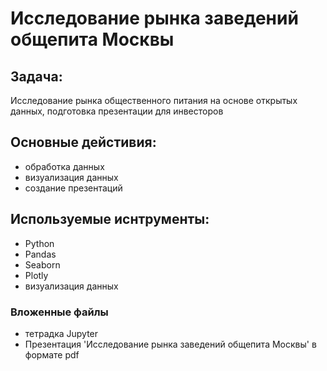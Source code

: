 # Исследование рынка заведений общепита Москвы

## Задача:
Исследование рынка общественного питания на основе открытых данных, подготовка презентации для инвесторов

## Основные дейстивия:
- обработка данных
- визуализация данных
- создание презентаций

## Используемые иснтрументы:
- Python
- Pandas
- Seaborn
- Plotly
- визуализация данных

### Вложенные файлы
- тетрадка Jupyter
- Презентация 'Исследование рынка заведений общепита Москвы' в формате pdf
